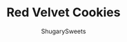 ---
layout: ../../layouts/MarkdownPostLayout.astro
title: Red Velvet Cookies
author: ShugarySweets
pubDate: 2021-01-12
description: "Light cocoa flavor and a gorgeous scarlet hue make these Red Velvet Cookies irresistible. With white chocolate chips in each bite, these melt-in-your-mouth cookies add sweetness to Valentine&#x27;s Day. . .or ANY day!"
image_url: https://www.shugarysweets.com/wp-content/uploads/2021/01/red-velvet-cookies-facebook.jpg
tags: ["Cookies","American"]
calories: 183
protein: 2
carbohydrates: 24
fats: 9
fiber: 0
ingredients: ["¾ cup butter, softened","4 ounces cream cheese, room temperature","1 cup granulated white sugar","1 cup light brown sugar, packed","2 teaspoons pure vanilla extract","1 large egg","1 large egg yolk","1 - 1 ½ tablespoon red food coloring","2 ⅔ cups all-purpose flour","¼ cup unsweetened cocoa powder","1 teaspoon baking soda","1 teaspoon kosher salt","2 cups white chocolate baking chips, divided"]
serves: 36
time: "26 minutes"
prepTime: "15 minutes"
instructions: ["Place oven rack in the center position and preheat oven to 350 degrees F. Line your baking pan with a silicone baking mat or parchment paper.","In a small bowl, mix flour, cocoa powder, baking soda, and salt. Set aside.","In the bowl of a stand mixer fitted with the paddle attachment, place the butter, cream cheese, white sugar, brown sugar, and vanilla extract. Mix on medium speed for approximately 1-2 minutes until thoroughly combined, and batter clings to the side of the bowl.","With a spatula, scrape down the side of the bowl and add the whole egg. Mix on medium speed until combined. Add the egg yolk and mix until combined. Scrape the bowl again with the spatula and add the red food coloring and mix on low speed until fully incorporated.","Add the flour mixture a little at a time and mix at a low speed just until they are combined.","Add 1 ½ cups white chocolate chips to the dough and mix until chips are evenly distributed. Reserve the remaining half cup of chips to use after the cookies bake.","To shape the cookies into balls, wet hands and slightly dry them on a paper towel. With your moist hands, roll 1-inch balls of dough and place them on your prepared baking pan.","Place the baking pan in the oven and bake for 9-11 minutes or until the cookies’ edges are crisp. The center can be slightly soft. The cookies will puff up while baking.","Once out of the oven, while the cookies are still warm, press several white chocolate chips into the top of each cookie. Let the cookies cool on the baking pan for 5 minutes and then move to a wire rack to cool completely."]
nutrition: ["183 calories","24 grams carbohydrates","31 milligrams cholesterol","9 grams fat","0 grams fiber","2 grams protein","5 grams saturated fat","152 milligrams sodium","16 grams sugar","0 grams trans fat","3 grams unsaturated fat"]
---